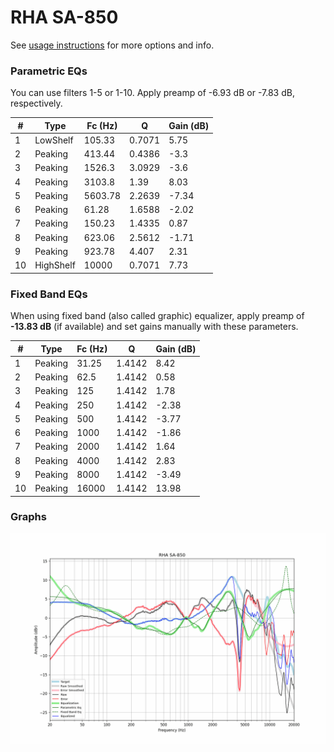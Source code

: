 # RHA SA-850
See [usage instructions](https://github.com/jaakkopasanen/AutoEq#usage) for more options and info.

### Parametric EQs
You can use filters 1-5 or 1-10. Apply preamp of -6.93 dB or -7.83 dB, respectively.

|   # | Type      |   Fc (Hz) |      Q |   Gain (dB) |
|-----|-----------|-----------|--------|-------------|
|   1 | LowShelf  |    105.33 | 0.7071 |        5.75 |
|   2 | Peaking   |    413.44 | 0.4386 |       -3.3  |
|   3 | Peaking   |   1526.3  | 3.0929 |       -3.6  |
|   4 | Peaking   |   3103.8  | 1.39   |        8.03 |
|   5 | Peaking   |   5603.78 | 2.2639 |       -7.34 |
|   6 | Peaking   |     61.28 | 1.6588 |       -2.02 |
|   7 | Peaking   |    150.23 | 1.4335 |        0.87 |
|   8 | Peaking   |    623.06 | 2.5612 |       -1.71 |
|   9 | Peaking   |    923.78 | 4.407  |        2.31 |
|  10 | HighShelf |  10000    | 0.7071 |        7.73 |

### Fixed Band EQs
When using fixed band (also called graphic) equalizer, apply preamp of **-13.83 dB** (if available) and set gains manually with these parameters.

|   # | Type    |   Fc (Hz) |      Q |   Gain (dB) |
|-----|---------|-----------|--------|-------------|
|   1 | Peaking |     31.25 | 1.4142 |        8.42 |
|   2 | Peaking |     62.5  | 1.4142 |        0.58 |
|   3 | Peaking |    125    | 1.4142 |        1.78 |
|   4 | Peaking |    250    | 1.4142 |       -2.38 |
|   5 | Peaking |    500    | 1.4142 |       -3.77 |
|   6 | Peaking |   1000    | 1.4142 |       -1.86 |
|   7 | Peaking |   2000    | 1.4142 |        1.64 |
|   8 | Peaking |   4000    | 1.4142 |        2.83 |
|   9 | Peaking |   8000    | 1.4142 |       -3.49 |
|  10 | Peaking |  16000    | 1.4142 |       13.98 |

### Graphs
![](./RHA%20SA-850.png)
